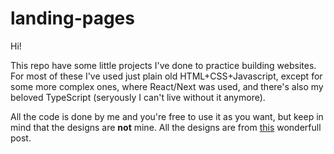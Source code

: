 # landing-pages

Hi!

This repo have some little projects I've done to practice building websites.
For most of these I've used just plain old HTML+CSS+Javascript, except for some more complex ones, where React/Next was used, and there's also my beloved TypeScript (seryously I can't live without it anymore).

All the code is done by me and you're free to use it as you want, but keep in mind that the designs are **not** mine.
All the designs are from [this](https://dev.to/frontendmentor/16-front-end-projects-with-designs-to-help-improve-your-coding-skills-5ajl) wonderfull post.
